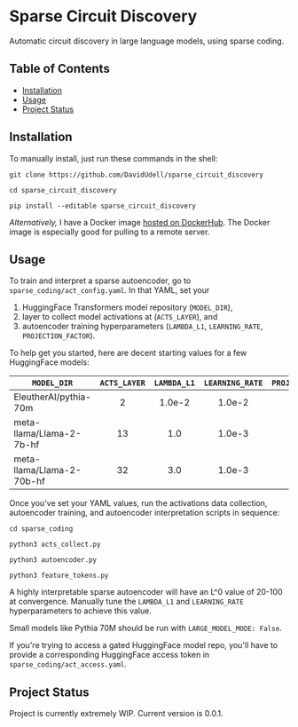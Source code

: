 # Sparse Circuit Discovery
Automatic circuit discovery in large language models, using sparse coding.

## Table of Contents
- [Installation](#installation)
- [Usage](#usage)
- [Project Status](#project-status)

## Installation
To manually install, just run these commands in the shell:
```
git clone https://github.com/DavidUdell/sparse_circuit_discovery

cd sparse_circuit_discovery

pip install --editable sparse_circuit_discovery
```
_Alternatively,_ I have a Docker image [hosted on
DockerHub](https://hub.docker.com/r/davidudell/sparse_circuit_discovery).
The Docker image is especially good for pulling to a remote server.

## Usage
To train and interpret a sparse autoencoder, go to
`sparse_coding/act_config.yaml`. In that YAML, set your

1. HuggingFace Transformers model
repository (`MODEL_DIR`),
2. layer to collect model activations at
(`ACTS_LAYER`), and
3. autoencoder training hyperparameters (`LAMBDA_L1`,
`LEARNING_RATE`, `PROJECTION_FACTOR`).

To help get you started, here are decent starting values for a few HuggingFace models:

|`MODEL_DIR`|`ACTS_LAYER`|`LAMBDA_L1`|`LEARNING_RATE`| `PROJECTION_FACTOR`|
|---|:---:|:---:|:---:|:---:|
|EleutherAI/pythia-70m | 2 | 1.0e-2 | 1.0e-2 | 10 |
|meta-llama/Llama-2-7b-hf | 13 | 1.0 | 1.0e-3 | 10 |
|meta-llama/Llama-2-70b-hf | 32 | 3.0 | 1.0e-3 | 10 |

Once you've set your YAML values, run the activations data collection, autoencoder
training, and autoencoder interpretation scripts in sequence:
```
cd sparse_coding

python3 acts_collect.py

python3 autoencoder.py

python3 feature_tokens.py
```
A highly interpretable sparse autoencoder will have an L^0 value of 20-100 at
convergence. Manually tune the `LAMBDA_L1` and `LEARNING_RATE` hyperparameters
to achieve this value.

Small models like Pythia 70M should be run with `LARGE_MODEL_MODE: False`.

If you're trying to access a gated HuggingFace model repo, you'll have to
provide a corresponding HuggingFace access token in
`sparse_coding/act_access.yaml`.

## Project Status
Project is currently extremely WIP. Current version is 0.0.1.
